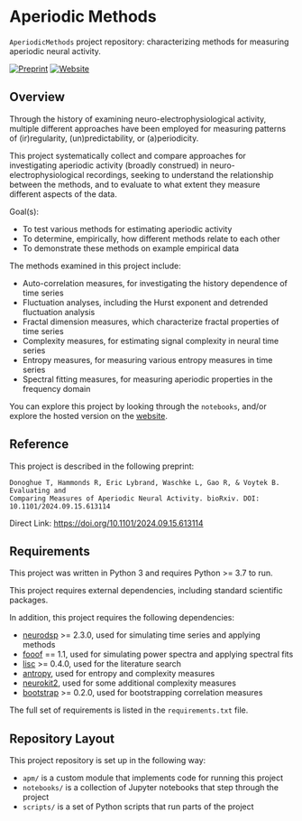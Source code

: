 # Aperiodic Methods

`AperiodicMethods` project repository: characterizing methods for measuring aperiodic neural activity.

[![Preprint](https://img.shields.io/badge/preprint-10.1101/2024.09.15.613114-informational.svg)](https://doi.org/10.1101/2024.09.15.613114)
[![Website](https://img.shields.io/badge/site-aperiodicmethods.github.io-informational.svg)](https://aperiodicmethods.github.io)

## Overview

Through the history of examining neuro-electrophysiological activity, multiple different approaches
have been employed for measuring patterns of (ir)regularity, (un)predictability, or (a)periodicity.

This project systematically collect and compare approaches for investigating aperiodic activity
(broadly construed) in neuro-electrophysiological recordings, seeking to understand the relationship
between the methods, and to evaluate to what extent they measure different aspects of the data.

Goal(s):
- To test various methods for estimating aperiodic activity
- To determine, empirically, how different methods relate to each other
- To demonstrate these methods on example empirical data

The methods examined in this project include:
- Auto-correlation measures, for investigating the history dependence of time series
- Fluctuation analyses, including the Hurst exponent and detrended fluctuation analysis
- Fractal dimension measures, which characterize fractal properties of time series
- Complexity measures, for estimating signal complexity in neural time series
- Entropy measures, for measuring various entropy measures in time series
- Spectral fitting measures, for measuring aperiodic properties in the frequency domain

You can explore this project by looking through the `notebooks`, and/or explore the hosted version on the
[website](https://aperiodicmethods.github.io/).

## Reference

This project is described in the following preprint:

    Donoghue T, Hammonds R, Eric Lybrand, Waschke L, Gao R, & Voytek B. Evaluating and
    Comparing Measures of Aperiodic Neural Activity. bioRxiv. DOI: 10.1101/2024.09.15.613114

Direct Link: https://doi.org/10.1101/2024.09.15.613114

## Requirements

This project was written in Python 3 and requires Python >= 3.7 to run.

This project requires external dependencies, including standard scientific packages.

In addition, this project requires the following dependencies:
- [neurodsp](https://github.com/neurodsp-tools/neurodsp) >= 2.3.0, used for simulating time series and applying methods
- [fooof](https://github.com/fooof-tools/fooof) == 1.1, used for simulating power spectra and applying spectral fits
- [lisc](https://github.com/lisc-tools/lisc) >= 0.4.0, used for the literature search
- [antropy](https://github.com/raphaelvallat/antropy), used for entropy and complexity measures
- [neurokit2](https://github.com/neuropsychology/NeuroKit), used for some additional complexity measures
- [bootstrap](https://github.com/TomDonoghue/bootstrap) >= 0.2.0, used for bootstrapping correlation measures

The full set of requirements is listed in the `requirements.txt` file.

## Repository Layout

This project repository is set up in the following way:

- `apm/` is a custom module that implements code for running this project
- `notebooks/` is a collection of Jupyter notebooks that step through the project
- `scripts/` is a set of Python scripts that run parts of the project
